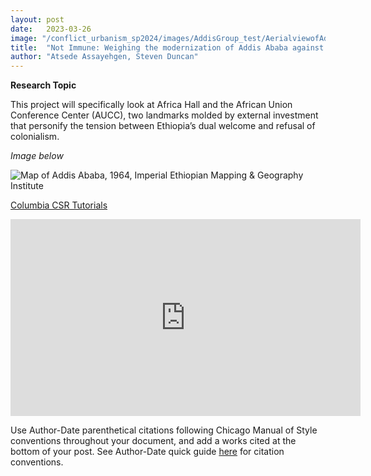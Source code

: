 ```yaml
---
layout: post
date:   2023-03-26
image: "/conflict_urbanism_sp2024/images/AddisGroup_test/AerialviewofAddispre1935.png"
title:  "Not Immune: Weighing the modernization of Addis Ababa against a national culture of colonial denial"
author: "Atsede Assayehgen, Steven Duncan"
---
```

**Research Topic**  


This project will specifically look at Africa Hall and the African Union Conference Center (AUCC), two landmarks molded by external investment that personify the tension between Ethiopia’s dual welcome and refusal of colonialism.  


*Image below*    


![Map of Addis Ababa, 1964, Imperial Ethiopian Mapping & Geography Institute](/conflict_urbanism_sp2024/images/AddisGroup_test/download1.png)  

[Columbia CSR Tutorials](http://c4sr.columbia.edu/)  

<iframe src="https://sfdduncan.github.io/PersonalProjects/" style=width:560;height:315;" frameborder="0"></iframe>


Use Author-Date parenthetical citations following Chicago Manual of Style conventions throughout your document, and add a works cited at the bottom of your post. See Author-Date quick guide [here](https://www-chicagomanualofstyle-org.ezproxy.cul.columbia.edu/tools_citationguide/citation-guide-2.html) for citation conventions.  
 
